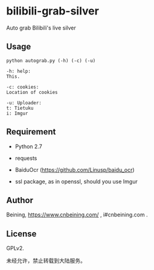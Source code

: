# bilibili-grab-silver
Auto grab Bilibili's live silver


Usage
------

    python autograb.py (-h) (-c) (-u)
    
    -h: help:
    This.
    
    -c: cookies:
    Location of cookies
    
    -u: Uploader:
    t: Tietuku
    i: Imgur

Requirement
-------

- Python 2.7

- requests

- BaiduOcr (https://github.com/Linusp/baidu_ocr)

- ssl package, as in openssl, should you use Imgur

Author
-----

Beining, https://www.cnbeining.com/ , i#cnbeining.com .

License
-----
GPLv2.

未经允许，禁止转载到大陆服务。
